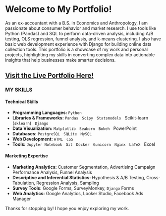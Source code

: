 # Welcome to My Portfolio!

As an ex-accountant with a B.S. in Economics and Anthropology, I am passionate about consumer behavior and market research. I use tools like Python (Pandas) and SQL to perform data-driven analysis, including A/B testing, OLS regression, funnel analysis, and k-means clustering. I also have basic web development experience with Django for building online data collection tools. This portfolio is a showcase of my work and personal projects, highlighting my skills in converting complex data into actionable insights that help businesses make smarter decisions.

## [Visit the Live Portfolio Here!](https://najalhaj.github.io/portfolio/)<br>

### MY SKILLS

#### Technical Skills

* **Programming Languages:** `Python`<br>
* **Libraries & Frameworks:** `Pandas` &nbsp;  `Scipy` &nbsp;  `Statsmodels` &nbsp; Scikit-learn (`sklearn`) &nbsp; `Django`<br>
* **Data Visualization:** `Matplotlib` &nbsp;  `Seaborn` &nbsp;  `Bokeh` &nbsp; PowerPoint<br>
* **Databases:** `PostgreSQL` &nbsp; `SQLite` &nbsp; `MySQL`<br>
* **Web Development:** `HTML` &nbsp; `CSS`<br>
* **Tools:**  `Jupyter Notebook` &nbsp; `Git` &nbsp; `Docker` &nbsp; `Gunicorn` &nbsp; `Nginx` &nbsp; `LaTeX` &nbsp; Excel<br>

#### Marketing Expertise

* **Marketing Analytics:** Customer Segmentation, Advertising Campaign Performance Analysis, Funnel Analysis<br>
* **Descriptive and Inferential Statistics:** Hypothesis & A/B Testing, Cross-Tabulation, Regression Analysis, Sampling<br>
* **Survey Tools:** Google Forms, SurveyMonkey, `Django` Forms<br>
* **Web Analytics:** Google Analytics,  Looker Studio, Facebook Ads Manager<br>

Thanks for stopping by! I hope you enjoy exploring my work.
